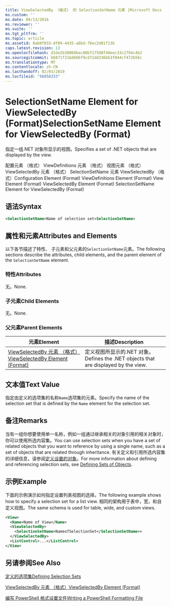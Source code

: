 ```yaml
---
title: ViewSelectedBy （格式） 的 SelectionSetName 元素 |Microsoft Docs
ms.custom: ''
ms.date: 09/13/2016
ms.reviewer: ''
ms.suite: ''
ms.tgt_pltfrm: ''
ms.topic: article
ms.assetid: 8ab0f033-df09-4435-a8bd-76ec2d01f13b
caps.latest.revision: 13
ms.openlocfilehash: d1de2b30860bac80bf17508f40eec33c2794c4b2
ms.sourcegitcommit: b6871f21bd666f9cd71dd336bb3f844cf472b56c
ms.translationtype: MT
ms.contentlocale: zh-CN
ms.lasthandoff: 02/03/2019
ms.locfileid: "56858333"
---
```

# <a name="selectionsetname-element-for-viewselectedby-format"></a><span data-ttu-id="8ab32-102">SelectionSetName Element for ViewSelectedBy (Format)</span><span class="sxs-lookup"><span data-stu-id="8ab32-102">SelectionSetName Element for ViewSelectedBy (Format)</span></span>

<span data-ttu-id="8ab32-103">指定一组.NET 对象所显示的视图。</span><span class="sxs-lookup"><span data-stu-id="8ab32-103">Specifies a set of .NET objects that are displayed by the view.</span></span>

<span data-ttu-id="8ab32-104">配置元素 （格式） ViewDefinitions 元素 （格式） 视图元素 （格式） ViewSelectedBy 元素 （格式） SelectionSetName 元素 ViewSelectedBy （格式）</span><span class="sxs-lookup"><span data-stu-id="8ab32-104">Configuration Element (Format) ViewDefinitions Element (Format) View Element (Format) ViewSelectedBy Element (Format) SelectionSetName Element for ViewSelectedBy (Format)</span></span>

## <a name="syntax"></a><span data-ttu-id="8ab32-105">语法</span><span class="sxs-lookup"><span data-stu-id="8ab32-105">Syntax</span></span>

```xml
<SelectionSetName>Name of selection set<SelectionSetName>
```

## <a name="attributes-and-elements"></a><span data-ttu-id="8ab32-106">属性和元素</span><span class="sxs-lookup"><span data-stu-id="8ab32-106">Attributes and Elements</span></span>

<span data-ttu-id="8ab32-107">以下各节描述了特性、 子元素和父元素的`SelectionSetName`元素。</span><span class="sxs-lookup"><span data-stu-id="8ab32-107">The following sections describe the attributes, child elements, and the parent element of the `SelectionSetName` element.</span></span>

### <a name="attributes"></a><span data-ttu-id="8ab32-108">特性</span><span class="sxs-lookup"><span data-stu-id="8ab32-108">Attributes</span></span>

<span data-ttu-id="8ab32-109">无。</span><span class="sxs-lookup"><span data-stu-id="8ab32-109">None.</span></span>

### <a name="child-elements"></a><span data-ttu-id="8ab32-110">子元素</span><span class="sxs-lookup"><span data-stu-id="8ab32-110">Child Elements</span></span>

<span data-ttu-id="8ab32-111">无。</span><span class="sxs-lookup"><span data-stu-id="8ab32-111">None.</span></span>

### <a name="parent-elements"></a><span data-ttu-id="8ab32-112">父元素</span><span class="sxs-lookup"><span data-stu-id="8ab32-112">Parent Elements</span></span>

|<span data-ttu-id="8ab32-113">元素</span><span class="sxs-lookup"><span data-stu-id="8ab32-113">Element</span></span>|<span data-ttu-id="8ab32-114">描述</span><span class="sxs-lookup"><span data-stu-id="8ab32-114">Description</span></span>|
|-------------|-----------------|
|[<span data-ttu-id="8ab32-115">ViewSelectedBy 元素 （格式）</span><span class="sxs-lookup"><span data-stu-id="8ab32-115">ViewSelectedBy Element (Format)</span></span>](./viewselectedby-element-format.md)|<span data-ttu-id="8ab32-116">定义视图所显示的.NET 对象。</span><span class="sxs-lookup"><span data-stu-id="8ab32-116">Defines the .NET objects that are displayed by the view.</span></span>|

## <a name="text-value"></a><span data-ttu-id="8ab32-117">文本值</span><span class="sxs-lookup"><span data-stu-id="8ab32-117">Text Value</span></span>

<span data-ttu-id="8ab32-118">指定由定义的选项集的名称`Name`选项集的元素。</span><span class="sxs-lookup"><span data-stu-id="8ab32-118">Specify the name of the selection set that is defined by the `Name` element for the selection set.</span></span>

## <a name="remarks"></a><span data-ttu-id="8ab32-119">备注</span><span class="sxs-lookup"><span data-stu-id="8ab32-119">Remarks</span></span>

<span data-ttu-id="8ab32-120">当有一组你想要使用单一名称，例如一组通过继承相关的对象引用的相关对象时，你可以使用所选内容集。</span><span class="sxs-lookup"><span data-stu-id="8ab32-120">You can use selection sets when you have a set of related objects that you want to reference by using a single name, such as a set of objects that are related through inheritance.</span></span> <span data-ttu-id="8ab32-121">有关定义和引用所选内容集的详细信息，请参阅[定义设置的对象](./defining-selection-sets.md)。</span><span class="sxs-lookup"><span data-stu-id="8ab32-121">For more information about defining and referencing selection sets, see [Defining Sets of Objects](./defining-selection-sets.md).</span></span>

## <a name="example"></a><span data-ttu-id="8ab32-122">示例</span><span class="sxs-lookup"><span data-stu-id="8ab32-122">Example</span></span>

<span data-ttu-id="8ab32-123">下面的示例演示如何指定设置列表视图的选择。</span><span class="sxs-lookup"><span data-stu-id="8ab32-123">The following example shows how to specify a selection set for a list view.</span></span> <span data-ttu-id="8ab32-124">相同的架构用于表中，宽，和自定义视图。</span><span class="sxs-lookup"><span data-stu-id="8ab32-124">The same schema is used for table, wide, and custom views.</span></span>

```xml
<View>
  <Name>Name of View</Name>
  <ViewSelectedBy>
    <SelectionSetName>NameofSelectionSet</SelectionSetName>>
  </ViewSelectedBy>
  <ListControl>...</ListControl>
</View>
```

## <a name="see-also"></a><span data-ttu-id="8ab32-125">另请参阅</span><span class="sxs-lookup"><span data-stu-id="8ab32-125">See Also</span></span>

[<span data-ttu-id="8ab32-126">定义的选项集</span><span class="sxs-lookup"><span data-stu-id="8ab32-126">Defining Selection Sets</span></span>](./defining-selection-sets.md)

[<span data-ttu-id="8ab32-127">ViewSelectedBy 元素 （格式）</span><span class="sxs-lookup"><span data-stu-id="8ab32-127">ViewSelectedBy Element (Format)</span></span>](./viewselectedby-element-format.md)

[<span data-ttu-id="8ab32-128">编写 PowerShell 格式设置文件</span><span class="sxs-lookup"><span data-stu-id="8ab32-128">Writing a PowerShell Formatting File</span></span>](./writing-a-powershell-formatting-file.md)
